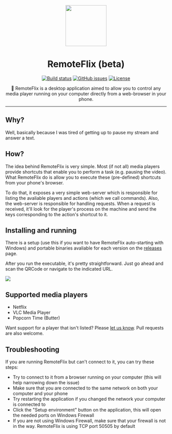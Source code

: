 <div align="center">
  
  [<img width=128 height=128 src="https://github.com/schdck/RemoteFlix/blob/master/Other/icon.png?raw=true">](https://github.com/schdck/RemoteFlix)

  # RemoteFlix  (beta)
  
 [![Build status](https://ci.appveyor.com/api/projects/status/5ue8gqox9da69e0w/branch/master?svg=true)](https://ci.appveyor.com/project/schdck/remoteflix/branch/master)
 [![GitHub issues](https://img.shields.io/github/issues/schdck/RemoteFlix.svg)](https://github.com/schdck/RemoteFlix/issues)
 [![License](https://img.shields.io/github/license/schdck/RemoteFlix.svg)](https://github.com/schdck/RemoteFlix/blob/master/LICENSE)
 
  :cinema: RemoteFlix is a desktop application aimed to allow you to control any <br> media player running on your computer directly from a web-browser in your phone.
</div>

<hr>

## Why?
Well, basically because I was tired of getting up to pause my stream and answer a text.

## How?
The idea behind RemoteFlix is very simple. Most (if not all) media players provide shortcuts that enable you to perform a task (e.g. pausing the video). What RemoteFlix do is allow you to execute these (pre-defined) shortcuts from your phone's browser.

To do that, it exposes a very simple web-server which is responsible for listing the avaliable players and actions (which we call commands). Also, the web-server is responsible for handling requests. When a request is received, it'll look for the player's process on the machine and send the keys corresponding to the action's shortcut to it.

## Installing and running
There is a setup (use this if you want to have RemoteFlix auto-starting with Windows) and portable binaries avaliable for each version on the [releases](https://github.com/schdck/RemoteFlix/releases) page.

After you run the executable, it's pretty straightforward. Just go ahead and scan the QRCode or navigate to the indicated URL.

[<img src="https://github.com/schdck/RemoteFlix/blob/master/Other/Screenshots/MainScreen.png?raw=true">](https://raw.githubusercontent.com/schdck/RemoteFlix/master/Other/Screenshots/MainScreen.png)

## Supported media players
* Netflix
* VLC Media Player
* Popcorn Time (Butter)

Want support for a player that isn't listed? Please [let us know](https://github.com/schdck/RemoteFlix/issues/new?assignees=&labels=&template=player-request.md&title=%5BPLAYER+REQUEST%5D). Pull requests are also welcome.

## Troubleshooting
If you are running RemoteFlix but can't connect to it, you can try these steps:

* Try to connect to it from a browser running on your computer (this will help narrowing down the issue)
* Make sure that you are connected to the same network on both your computer and your phone
* Try restarting the application if you changed the network your computer is connected to
* Click the "Setup environment" button on the application, this will open the needed ports on Windows Firewall
* If you are not using Windows Firewall, make sure that your firewall is not in the way. RemoteFlix is using TCP port 50505 by default
